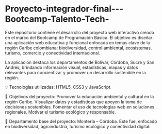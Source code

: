 # Proyecto-integrador-final---Bootcamp-Talento-Tech-
Este repositorio contiene el desarrollo del proyecto web interactivo creado en el marco del Bootcamp de Programación Básica. El objetivo es diseñar una aplicación web educativa y funcional enfocada en temas clave de la región Caribe colombiana: biodiversidad, control ambiental, ecosistemas, turismo, comercio y conectividad internacional.

La aplicación destaca los departamentos de Bolívar, Córdoba, Sucre y San Andrés, brindando información visual, estadísticas, mapas y datos relevantes para concientizar y promover un desarrollo sostenible en la región.

💡 Tecnologías utilizadas: HTML5, CSS3 y JavaScript.

🎯 Objetivos del proyecto:
Promover la educación ambiental y cultural en la región Caribe. 
Visualizar datos y estadísticas que apoyen la toma de decisiones sostenibles. 
Fomentar el uso de tecnologías web en soluciones regionales. 
Motivar el turismo ecológico y responsable.

🌱 Departamento base del proyecto:
Montería – Córdoba. Este fue, enfocado en biodiversidad, agroindustria, turismo ecológico y conectividad digital.
